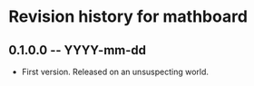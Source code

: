# Revision history for mathboard

## 0.1.0.0  -- YYYY-mm-dd

* First version. Released on an unsuspecting world.
